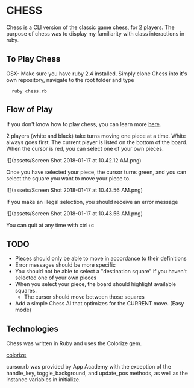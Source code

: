 # CHESS
Chess is a CLI version of the classic game chess, for 2 players. The purpose of chess was to display my familiarity with class interactions in ruby.

## To Play Chess

OSX- Make sure you have ruby 2.4 installed. Simply clone Chess into it's own repository, navigate to the root folder and type

      ruby chess.rb

## Flow of Play
  If you don't know how to play chess, you can learn more [here](https://www.wikihow.com/Play-Chess).

  2 players (white and black) take turns moving one piece at a time. White always goes first. The current player is listed on the bottom of the board.
  When the cursor is red, you can select one of your own pieces.

  ![](assets/Screen Shot 2018-01-17 at 10.42.12 AM.png)





  Once you have selected your piece, the cursor turns green, and you can select the square you want to move your piece to.

  ![](assets/Screen Shot 2018-01-17 at 10.43.56 AM.png)

  If you make an illegal selection, you should receive an error message

  ![](assets/Screen Shot 2018-01-17 at 10.43.56 AM.png)

  You can quit at any time with ctrl+c

## TODO

  * Pieces should only be able to move in accordance to their definitions
  * Error messages should be more specific
  * You should not be able to select a "destination square" if you haven't selected one of your own pieces
  * When you select your piece, the board should highlight available squares.
    * The cursor should move between those squares
  * Add a simple Chess AI that optimizes for the CURRENT move. (Easy mode)






## Technologies
Chess was written in Ruby and uses the Colorize gem.

[colorize](https://github.com/fazibear/colorize)

cursor.rb was provided by App Academy with the exception of the handle_key, toggle_background, and update_pos methods, as well as the instance variables in initialize.
